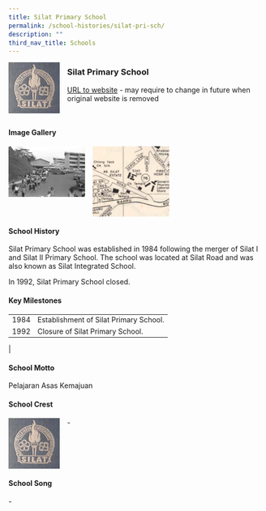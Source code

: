 ```yaml
---
title: Silat Primary School
permalink: /school-histories/silat-pri-sch/
description: ""
third_nav_title: Schools
---
```

<img src="/images/silatpri1.jpg" style="width:20%;margin-right:15px;" align = "left">

### **Silat Primary School**
[URL to website]() - may require to change in future when original website is removed

<br clear="left">

#### **Image Gallery**

<p><a href="/images/silatpri2.jpg">  
<img src="/images/silatpri2.jpg" style="width:30%;margin-right:15px;" align = "left">
</a></p>

<p><a href="/images/silatpri3.jpg">  
<img src="/images/silatpri3.jpg" style="width:30%;margin-right:15px;" align = "left">
</a></p>

<br clear="left">

#### **School History**
Silat Primary School was established in 1984 following the merger of Silat I and Silat II Primary School. The school was located at Silat Road and was also known as Silat Integrated School.  
  
In 1992, Silat Primary School closed.

#### **Key Milestones**

|  |  |
|:---:|---|
| 1984 | Establishment of Silat Primary School. |
| 1992 | Closure of Silat Primary School. |
|

#### **School Motto**
Pelajaran Asas Kemajuan

#### **School Crest**
<img src="/images/silatpri1.jpg" style="width:20%;margin-right:15px;" align = "left">

\-

<br clear="left">

#### **School Song**
\-